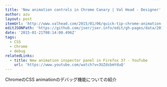 ```yaml
---
title: 'New animation controls in Chrome Canary | Val Head - Designer'
author: azu
layout: post
itemUrl: 'http://www.valhead.com/2015/01/06/quick-tip-chrome-animation-controls/'
editJSONPath: 'https://github.com/jser/jser.info/edit/gh-pages/data/2015/01/index.json'
date: '2015-01-21T08:14:00.496Z'
tags:
  - CSS
  - Chrome
  - debug
relatedLinks:
  - title: New animation inspector panel in Firefox 37 - YouTube
    url: 'https://www.youtube.com/watch?v=3UZdsbmYduQ'
---
```

ChromeのCSS animationのデバッグ機能についての紹介

